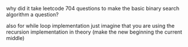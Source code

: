 why did it take leetcode 704 questions to make the basic binary search algorithm a question?

also for while loop implementation just imagine that you are using the recursion implementation in theory (make the new beginning the current middle)